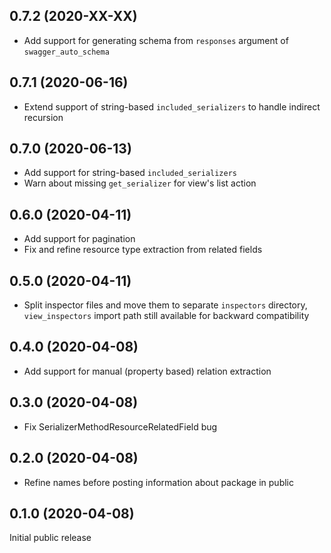 0.7.2 (2020-XX-XX)
------------------

- Add support for generating schema from `responses` argument of 
`swagger_auto_schema`

0.7.1 (2020-06-16)
------------------

- Extend support of string-based `included_serializers` to handle 
  indirect recursion

0.7.0 (2020-06-13)
------------------

- Add support for string-based `included_serializers`
- Warn about missing `get_serializer` for view's list action

0.6.0 (2020-04-11)
------------------

- Add support for pagination
- Fix and refine resource type extraction from related fields

0.5.0 (2020-04-11)
------------------

- Split inspector files and move them to separate `inspectors` directory,
  `view_inspectors` import path still available for backward compatibility

0.4.0 (2020-04-08)
------------------

- Add support for manual (property based) relation extraction

0.3.0 (2020-04-08)
------------------

- Fix SerializerMethodResourceRelatedField bug

0.2.0 (2020-04-08)
------------------

- Refine names before posting information about package in public

0.1.0 (2020-04-08)
------------------

Initial public release 
